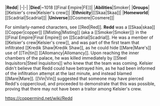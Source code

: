 |**Redd**|
|-|-|
|**Died**|~1018 [[Final Empire\|FE]]|
|**Abilities**|Smoker|
|**Groups**|[[Kelsier's crew\|Kelsier's crew]]|
|**Ethnicity**|[[Skaa\|Skaa]]|
|**Homeworld**|[[Scadrial\|Scadrial]]|
|**Universe**|[[Cosmere\|Cosmere]]|

For similarly-named characters, see [[Red\|Red]].
**Redd** was a [[Skaa\|skaa]] [[Copper\|copper]] [[Misting\|Misting]] (aka a [[Smoker\|Smoker]]) in the [[Final Empire\|Final Empire]] on [[Scadrial\|Scadrial]].
He was a member of [[Kelsier's crew\|Kelsier's crew]], and was part of the first team that infiltrated [[Kredik Shaw\|Kredik Shaw]], as he could hide [[Mare\|Mare's]] use of [[Tin\|tin]] [[Allomancy\|Allomancy]]. Upon reaching the inner chambers of the palace, he was killed immediately by [[Steel Inquisitors\|Steel Inquisitors]] who knew that the team was coming.
Kelsier didn't believe that Redd could have betrayed him, as he had been informed of the infiltration attempt at the last minute, and instead blamed [[Mare\|Mare]]. [[Vin\|Vin]] suggested that someone may have pierced Redd's coppercloud, and proceeded to demonstrate that this was possible, proving that there may not have been a traitor among Kelsier's crew.



https://coppermind.net/wiki/Redd
